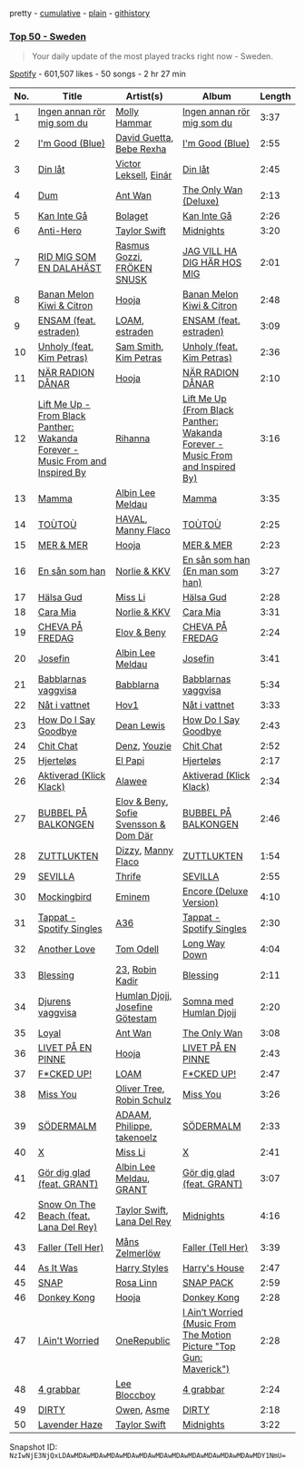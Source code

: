 pretty - [cumulative](/playlists/cumulative/37i9dQZEVXbLoATJ81JYXz.md) - [plain](/playlists/plain/37i9dQZEVXbLoATJ81JYXz) - [githistory](https://github.githistory.xyz/mackorone/spotify-playlist-archive/blob/main/playlists/plain/37i9dQZEVXbLoATJ81JYXz)

### [Top 50 \- Sweden](https://open.spotify.com/playlist/37i9dQZEVXbLoATJ81JYXz)

> Your daily update of the most played tracks right now \- Sweden.

[Spotify](https://open.spotify.com/user/spotify) - 601,507 likes - 50 songs - 2 hr 27 min

| No. | Title | Artist(s) | Album | Length |
|---|---|---|---|---|
| 1 | [Ingen annan rör mig som du](https://open.spotify.com/track/6D434uIe6ssDPXbCx9O9Bn) | [Molly Hammar](https://open.spotify.com/artist/4mh3iy6yf2oZYSiy2fdccM) | [Ingen annan rör mig som du](https://open.spotify.com/album/6HUWcyVUOcdPTMcqvmX02a) | 3:37 |
| 2 | [I'm Good \(Blue\)](https://open.spotify.com/track/4uUG5RXrOk84mYEfFvj3cK) | [David Guetta](https://open.spotify.com/artist/1Cs0zKBU1kc0i8ypK3B9ai), [Bebe Rexha](https://open.spotify.com/artist/64M6ah0SkkRsnPGtGiRAbb) | [I'm Good \(Blue\)](https://open.spotify.com/album/7M842DMhYVALrXsw3ty7B3) | 2:55 |
| 3 | [Din låt](https://open.spotify.com/track/3xPsqMJQNM14OrawTBiK4G) | [Victor Leksell](https://open.spotify.com/artist/6RJXSfbIkEMoCJ8GAg2dVO), [Einár](https://open.spotify.com/artist/0kKygNaCQjqVLrImIftRDJ) | [Din låt](https://open.spotify.com/album/02kiu1rc2gbB4gAEtPWqi7) | 2:45 |
| 4 | [Dum](https://open.spotify.com/track/1PcFYA0p9UxvQkLe18s8gz) | [Ant Wan](https://open.spotify.com/artist/51TXQniEQkYh89tfLjiuSy) | [The Only Wan \(Deluxe\)](https://open.spotify.com/album/5nVKmygMgRj6Uw1fGUF6Rt) | 2:13 |
| 5 | [Kan Inte Gå](https://open.spotify.com/track/1fIeKG6eI8FZzVL9mhlz8t) | [Bolaget](https://open.spotify.com/artist/55ZGFvikpNjQHvtTWS5aZF) | [Kan Inte Gå](https://open.spotify.com/album/7cQO00BC8vzlGuQelUxt3g) | 2:26 |
| 6 | [Anti\-Hero](https://open.spotify.com/track/0V3wPSX9ygBnCm8psDIegu) | [Taylor Swift](https://open.spotify.com/artist/06HL4z0CvFAxyc27GXpf02) | [Midnights](https://open.spotify.com/album/151w1FgRZfnKZA9FEcg9Z3) | 3:20 |
| 7 | [RID MIG SOM EN DALAHÄST](https://open.spotify.com/track/74xfr2lyWfi2qZjWtqovBg) | [Rasmus Gozzi](https://open.spotify.com/artist/3loTvAld5Tpk5aSNbboGpj), [FRÖKEN SNUSK](https://open.spotify.com/artist/6RjsbK9T7d1UQD1PFEYYGt) | [JAG VILL HA DIG HÄR HOS MIG](https://open.spotify.com/album/27PgcVTjOkYNS3Y48VtyeA) | 2:01 |
| 8 | [Banan Melon Kiwi & Citron](https://open.spotify.com/track/2ZfaBbRMcEgSF8JnJIaEBP) | [Hooja](https://open.spotify.com/artist/054fVwphDX8QB8Pm7IjRcL) | [Banan Melon Kiwi & Citron](https://open.spotify.com/album/0nUdcTL27UO3plbL2aNGkR) | 2:48 |
| 9 | [ENSAM \(feat\. estraden\)](https://open.spotify.com/track/7EN8ZT8lGdXH58ulXwW94R) | [LOAM](https://open.spotify.com/artist/6yAKbgaSH283c7eAZVgk3P), [estraden](https://open.spotify.com/artist/2Osj5g9VkHReOlZgfoEQao) | [ENSAM \(feat\. estraden\)](https://open.spotify.com/album/3YA5YC5q8EbR4fiHlPiOQ5) | 3:09 |
| 10 | [Unholy \(feat\. Kim Petras\)](https://open.spotify.com/track/3nqQXoyQOWXiESFLlDF1hG) | [Sam Smith](https://open.spotify.com/artist/2wY79sveU1sp5g7SokKOiI), [Kim Petras](https://open.spotify.com/artist/3Xt3RrJMFv5SZkCfUE8C1J) | [Unholy \(feat\. Kim Petras\)](https://open.spotify.com/album/0gX9tkL5njRax8ymWcXARi) | 2:36 |
| 11 | [NÄR RADION DÅNAR](https://open.spotify.com/track/0c0Zlpn6fXtnz1XuASZdw1) | [Hooja](https://open.spotify.com/artist/054fVwphDX8QB8Pm7IjRcL) | [NÄR RADION DÅNAR](https://open.spotify.com/album/3iNQ1aeeaDLNfZTqvtmnIO) | 2:10 |
| 12 | [Lift Me Up \- From Black Panther: Wakanda Forever \- Music From and Inspired By](https://open.spotify.com/track/35ovElsgyAtQwYPYnZJECg) | [Rihanna](https://open.spotify.com/artist/5pKCCKE2ajJHZ9KAiaK11H) | [Lift Me Up \(From Black Panther: Wakanda Forever \- Music From and Inspired By\)](https://open.spotify.com/album/3Zzv75PyROH6AMeXN1Yr1h) | 3:16 |
| 13 | [Mamma](https://open.spotify.com/track/5vpu2fogPhAutzdINePhNQ) | [Albin Lee Meldau](https://open.spotify.com/artist/1AdKbbV5v6ifuJertEjNeK) | [Mamma](https://open.spotify.com/album/1yMj58BSpO0ZEiJwEq6pF6) | 3:35 |
| 14 | [TOÙTOÙ](https://open.spotify.com/track/3Xvc8YRyYzBm5KFEWHUQoM) | [HAVAL](https://open.spotify.com/artist/4XW87HXcsYTkdK7IhSy2Kt), [Manny Flaco](https://open.spotify.com/artist/2vduakOON9BipyWkPSBo4S) | [TOÙTOÙ](https://open.spotify.com/album/4xEOdo2eFdxKxE5QY0KMKq) | 2:25 |
| 15 | [MER & MER](https://open.spotify.com/track/1puxV64QJkmRUhhXt4T9rD) | [Hooja](https://open.spotify.com/artist/054fVwphDX8QB8Pm7IjRcL) | [MER & MER](https://open.spotify.com/album/6cxHLbeuGsPpVe2LoW3duK) | 2:23 |
| 16 | [En sån som han](https://open.spotify.com/track/5MY0sVEPnFGu7Y4xHRtmNe) | [Norlie & KKV](https://open.spotify.com/artist/2u8P7EawurNYoIzRtr5Knk) | [En sån som han \(En man som han\)](https://open.spotify.com/album/65VVxA7XK8G8NIH4uR6zAc) | 3:27 |
| 17 | [Hälsa Gud](https://open.spotify.com/track/5g9gZGiXlk747pESQzmmRT) | [Miss Li](https://open.spotify.com/artist/04HqRx07Bv9gh7rsrMTqs7) | [Hälsa Gud](https://open.spotify.com/album/1fLQJR0wlVYgRmJaDdd2w4) | 2:28 |
| 18 | [Cara Mia](https://open.spotify.com/track/1TxSLtHZ3cqnyTJSkzt0SY) | [Norlie & KKV](https://open.spotify.com/artist/2u8P7EawurNYoIzRtr5Knk) | [Cara Mia](https://open.spotify.com/album/01fEvBkM2FjXBZd2xW4Cqe) | 3:31 |
| 19 | [CHEVA PÅ FREDAG](https://open.spotify.com/track/6JvSqDyQ6rbbb93XklyNQ7) | [Elov & Beny](https://open.spotify.com/artist/4uAXlCewJdAu44uAHehKfd) | [CHEVA PÅ FREDAG](https://open.spotify.com/album/3PPJzp8UYVzn3h1evPqtSV) | 2:24 |
| 20 | [Josefin](https://open.spotify.com/track/2gwirjNHYJPlBwOJ5Aftwv) | [Albin Lee Meldau](https://open.spotify.com/artist/1AdKbbV5v6ifuJertEjNeK) | [Josefin](https://open.spotify.com/album/482RW3Fc6VeLEsGTHh0cII) | 3:41 |
| 21 | [Babblarnas vaggvisa](https://open.spotify.com/track/1VJRxqJhpEIpnHon7ssp1p) | [Babblarna](https://open.spotify.com/artist/1aA5OGASCVhznQYm71BMYg) | [Babblarnas vaggvisa](https://open.spotify.com/album/03qO055ZzI9jHSXuLIvjOV) | 5:34 |
| 22 | [Nåt i vattnet](https://open.spotify.com/track/7dIHE7NhkIDUAKDPOtjLGa) | [Hov1](https://open.spotify.com/artist/68dW5BU6sdVNf099EylxEt) | [Nåt i vattnet](https://open.spotify.com/album/72WBW12AGDPNKsPfV0lOL6) | 3:33 |
| 23 | [How Do I Say Goodbye](https://open.spotify.com/track/5hnGrTBaEsdukpDF6aZg8a) | [Dean Lewis](https://open.spotify.com/artist/3QSQFmccmX81fWCUSPTS7y) | [How Do I Say Goodbye](https://open.spotify.com/album/3cptxwPFf3Ioj7I3AVX3mp) | 2:43 |
| 24 | [Chit Chat](https://open.spotify.com/track/3HQ2hJIvStlHS8SRWFGdId) | [Denz](https://open.spotify.com/artist/3D0rwfKngK6Rr80niHDLP7), [Youzie](https://open.spotify.com/artist/5quSkKg59RI6NZPpaaApte) | [Chit Chat](https://open.spotify.com/album/1JMiRE2UTSrnGIBZT0KNDZ) | 2:52 |
| 25 | [Hjerteløs](https://open.spotify.com/track/5PzratDTUf07VyMKrGGxz3) | [El Papi](https://open.spotify.com/artist/54CixfaGAPcjkP7Dx5PjvV) | [Hjerteløs](https://open.spotify.com/album/14EKNiLzDMZicYko6DBUFV) | 2:17 |
| 26 | [Aktiverad \(Klick Klack\)](https://open.spotify.com/track/7aRCAByC8ktZVKhVhDS4la) | [Alawee](https://open.spotify.com/artist/1eAyilKA1p82m0SkoEZ8dB) | [Aktiverad \(Klick Klack\)](https://open.spotify.com/album/08X6EYHEmvmFt7Xpgtquo4) | 2:34 |
| 27 | [BUBBEL PÅ BALKONGEN](https://open.spotify.com/track/1RwQZNgaXl01krZHuSUlE8) | [Elov & Beny](https://open.spotify.com/artist/4uAXlCewJdAu44uAHehKfd), [Sofie Svensson & Dom Där](https://open.spotify.com/artist/7LBwVPl8kIn3I949KmBVim) | [BUBBEL PÅ BALKONGEN](https://open.spotify.com/album/09dL2m4Jx62jwDYqGhtCcn) | 2:46 |
| 28 | [ZUTTLUKTEN](https://open.spotify.com/track/5DRJr5a0J0aEIejegQvd7F) | [Dizzy](https://open.spotify.com/artist/7lKk7yXNockkDjhb1GCeOy), [Manny Flaco](https://open.spotify.com/artist/2vduakOON9BipyWkPSBo4S) | [ZUTTLUKTEN](https://open.spotify.com/album/5mDneCwYSabz7MTxMVnPhw) | 1:54 |
| 29 | [SEVILLA](https://open.spotify.com/track/05tLudzJAr4iHnDiWWdA59) | [Thrife](https://open.spotify.com/artist/6iNTGd6T0cxg1H8IIaZTlt) | [SEVILLA](https://open.spotify.com/album/3tgk1Bzv0iVukij9boSLnN) | 2:55 |
| 30 | [Mockingbird](https://open.spotify.com/track/561jH07mF1jHuk7KlaeF0s) | [Eminem](https://open.spotify.com/artist/7dGJo4pcD2V6oG8kP0tJRR) | [Encore \(Deluxe Version\)](https://open.spotify.com/album/1kTlYbs28MXw7hwO0NLYif) | 4:10 |
| 31 | [Tappat \- Spotify Singles](https://open.spotify.com/track/1fzi4hh7nlMpKbT2EZl3a0) | [A36](https://open.spotify.com/artist/4QcudLddRQCbX8wrs6i2Gt) | [Tappat \- Spotify Singles](https://open.spotify.com/album/5ddfOPbWay0ySvKXt3niGW) | 2:30 |
| 32 | [Another Love](https://open.spotify.com/track/7jtQIBanIiJOMS6RyCx6jZ) | [Tom Odell](https://open.spotify.com/artist/2txHhyCwHjUEpJjWrEyqyX) | [Long Way Down](https://open.spotify.com/album/0KGBW1MQtC2aFPCDUdAkdJ) | 4:04 |
| 33 | [Blessing](https://open.spotify.com/track/68QsNtxSwSrwn5kFa7SpQN) | [23](https://open.spotify.com/artist/2Dor6diK1zw9BEluKBOdoA), [Robin Kadir](https://open.spotify.com/artist/4juMqlCDk4p6TrM7JXfSw2) | [Blessing](https://open.spotify.com/album/1UFZHmtfwLQ9kDcWPFS5H7) | 2:11 |
| 34 | [Djurens vaggvisa](https://open.spotify.com/track/5maA851Fle6XexgJgJzFjF) | [Humlan Djojj](https://open.spotify.com/artist/73nQT8Arf05XV666SlvrVQ), [Josefine Götestam](https://open.spotify.com/artist/42OtrLDsfIE3pD915uvaju) | [Somna med Humlan Djojj](https://open.spotify.com/album/7Fwal5B7DbHxVEjZRmckum) | 2:20 |
| 35 | [Loyal](https://open.spotify.com/track/03XktnlHaenNj1tJP8zQFs) | [Ant Wan](https://open.spotify.com/artist/51TXQniEQkYh89tfLjiuSy) | [The Only Wan](https://open.spotify.com/album/4OrCH3Tp7HUpfxKzwWuVp3) | 3:08 |
| 36 | [LIVET PÅ EN PINNE](https://open.spotify.com/track/5fvrpWPEDhM6IDyKb56ySV) | [Hooja](https://open.spotify.com/artist/054fVwphDX8QB8Pm7IjRcL) | [LIVET PÅ EN PINNE](https://open.spotify.com/album/59KYpP2odCYJuBnQBGDmTO) | 2:43 |
| 37 | [F\*CKED UP!](https://open.spotify.com/track/2D3O7NUUdTrMu30ZtGa2s6) | [LOAM](https://open.spotify.com/artist/6yAKbgaSH283c7eAZVgk3P) | [F\*CKED UP!](https://open.spotify.com/album/2C3PepE12YTbPAAt67hqji) | 2:47 |
| 38 | [Miss You](https://open.spotify.com/track/73vIOb4Q7YN6HeJTbscRx5) | [Oliver Tree](https://open.spotify.com/artist/6TLwD7HPWuiOzvXEa3oCNe), [Robin Schulz](https://open.spotify.com/artist/3t5xRXzsuZmMDkQzgOX35S) | [Miss You](https://open.spotify.com/album/32G4vFNwLJQjpzkOoGEUUo) | 3:26 |
| 39 | [SÖDERMALM](https://open.spotify.com/track/6WLFyN5UYRWIadKHq3LLRV) | [ADAAM](https://open.spotify.com/artist/7zLm9op6LgPqKL62d1FzhO), [Philippe](https://open.spotify.com/artist/23yPgzwt35lJyA3f8ayMfW), [takenoelz](https://open.spotify.com/artist/16U51AjPH40zvPxDA8FjVT) | [SÖDERMALM](https://open.spotify.com/album/4l331F1fTBQYuVufhFeaEZ) | 2:33 |
| 40 | [X](https://open.spotify.com/track/3Tp6XRivI85TAfpgja9ILh) | [Miss Li](https://open.spotify.com/artist/04HqRx07Bv9gh7rsrMTqs7) | [X](https://open.spotify.com/album/7EH7nvTbjaBd79TeW08awR) | 2:41 |
| 41 | [Gör dig glad \(feat\. GRANT\)](https://open.spotify.com/track/10HrnJeyhIIlWY4RFkWShN) | [Albin Lee Meldau](https://open.spotify.com/artist/1AdKbbV5v6ifuJertEjNeK), [GRANT](https://open.spotify.com/artist/6SkVKlAmIWVD0LQvCGQqSj) | [Gör dig glad \(feat\. GRANT\)](https://open.spotify.com/album/07JwRpqSTvEbpmyV5q4WhF) | 3:07 |
| 42 | [Snow On The Beach \(feat\. Lana Del Rey\)](https://open.spotify.com/track/1wtOxkiel43cVs0Yux5Q4h) | [Taylor Swift](https://open.spotify.com/artist/06HL4z0CvFAxyc27GXpf02), [Lana Del Rey](https://open.spotify.com/artist/00FQb4jTyendYWaN8pK0wa) | [Midnights](https://open.spotify.com/album/151w1FgRZfnKZA9FEcg9Z3) | 4:16 |
| 43 | [Faller \(Tell Her\)](https://open.spotify.com/track/7uY34Mg1BwMU1Enj5bqQGS) | [Måns Zelmerlöw](https://open.spotify.com/artist/1IxP1g9VrPzJqXFCsuyHKe) | [Faller \(Tell Her\)](https://open.spotify.com/album/4BLEvusTicG0HO4S2tCrmv) | 3:39 |
| 44 | [As It Was](https://open.spotify.com/track/4Dvkj6JhhA12EX05fT7y2e) | [Harry Styles](https://open.spotify.com/artist/6KImCVD70vtIoJWnq6nGn3) | [Harry's House](https://open.spotify.com/album/5r36AJ6VOJtp00oxSkBZ5h) | 2:47 |
| 45 | [SNAP](https://open.spotify.com/track/6zJejIfVYLgjud3lTk4DLB) | [Rosa Linn](https://open.spotify.com/artist/46xBNx0j6cwY6sD9LgMTm1) | [SNAP PACK](https://open.spotify.com/album/2nzuzJvr3yowqbPaYjEYof) | 2:59 |
| 46 | [Donkey Kong](https://open.spotify.com/track/0QfxhyX9dky9Zgfr2xhNzR) | [Hooja](https://open.spotify.com/artist/054fVwphDX8QB8Pm7IjRcL) | [Donkey Kong](https://open.spotify.com/album/4GGHjBUGjEipaBY0l8meu3) | 2:28 |
| 47 | [I Ain't Worried](https://open.spotify.com/track/4h9wh7iOZ0GGn8QVp4RAOB) | [OneRepublic](https://open.spotify.com/artist/5Pwc4xIPtQLFEnJriah9YJ) | [I Ain’t Worried \(Music From The Motion Picture "Top Gun: Maverick"\)](https://open.spotify.com/album/04PEOM6kIEeq9lRp1asNP2) | 2:28 |
| 48 | [4 grabbar](https://open.spotify.com/track/5BtXbZ4dArIaZka8pNzSp0) | [Lee Bloccboy](https://open.spotify.com/artist/2bclmMgssdBFMBzHa64tnw) | [4 grabbar](https://open.spotify.com/album/482jRh8WulwsYwi4iiUwVa) | 2:24 |
| 49 | [DIRTY](https://open.spotify.com/track/2acI4LUjCjPuFk0Y05yVNZ) | [Owen](https://open.spotify.com/artist/0Q5gLNKbp5mpfEvquAaHCl), [Asme](https://open.spotify.com/artist/3M1eBsR4rSTcDAzYopumeG) | [DIRTY](https://open.spotify.com/album/3YqGFGM11gO0iXhn5a2lo0) | 2:18 |
| 50 | [Lavender Haze](https://open.spotify.com/track/5jQI2r1RdgtuT8S3iG8zFC) | [Taylor Swift](https://open.spotify.com/artist/06HL4z0CvFAxyc27GXpf02) | [Midnights](https://open.spotify.com/album/151w1FgRZfnKZA9FEcg9Z3) | 3:22 |

Snapshot ID: `NzIwNjE3NjQxLDAwMDAwMDAwMDAwMDAwMDAwMDAwMDAwMDAwMDAwMDAwMDAwMDY1NmU=`
